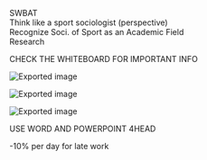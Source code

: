 SWBAT  
Think like a sport sociologist (perspective)  
Recognize Soci. of Sport as an Academic Field  
Research

CHECK THE WHITEBOARD FOR IMPORTANT INFO
 
![Exported image](Exported%20image%2020240525202804-0.png)  

![Exported image](Exported%20image%2020240525202804-1.png)  

![Exported image](Exported%20image%2020240525202804-2.png)  

USE WORD AND POWERPOINT 4HEAD

-10% per day for late work